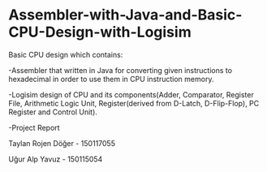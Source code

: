# Assembler-with-Java-and-Basic-CPU-Design-with-Logisim

Basic CPU design which contains:

-Assembler that written in Java for converting given instructions to hexadecimal in order to use them in CPU instruction memory.

-Logisim design of CPU and its components(Adder, Comparator, Register File, Arithmetic Logic Unit, Register(derived from D-Latch, D-Flip-Flop), PC Register and Control Unit).

-Project Report 



Taylan Rojen Döğer - 150117055

Uğur Alp Yavuz - 150115054
